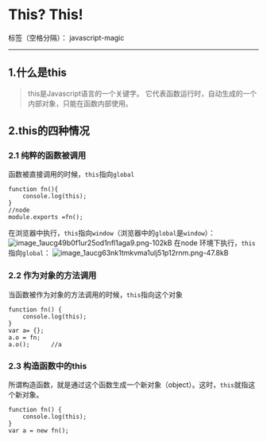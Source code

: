 # This? This! 

标签（空格分隔）： javascript-magic

---

## 1.什么是this
>this是Javascript语言的一个关键字。
它代表函数运行时，自动生成的一个内部对象，只能在函数内部使用。  

## 2.this的四种情况
### 2.1 纯粹的函数被调用
函数被直接调用的时候，`this`指向`global`
```
function fn(){
    console.log(this);
}
//node
module.exports =fn();
```
在浏览器中执行，`this`指向`window`（浏览器中的`global`是`window`）：
![image_1aucg49b0f1ur25od1nfl1aga9.png-102kB][1]
在node 环境下执行，`this`指向`global`：
![image_1aucg63nk1tmkvma1ulj51p12rnm.png-47.8kB][2]

### 2.2 作为对象的方法调用
当函数被作为对象的方法调用的时候，`this`指向这个对象
```
function fn() {
    console.log(this);
}
var a= {};
a.o = fn;
a.o();      //a
```
### 2.3 构造函数中的this
所谓构造函数，就是通过这个函数生成一个新对象（object）。这时，`this`就指这个新对象。

```
function fn() {
    console.log(this);
}
var a = new fn();
```



  [1]: http://static.zybuluo.com/dilidili/78yyq9irivxqiosxat5ek3dp/image_1aucg49b0f1ur25od1nfl1aga9.png
  [2]: http://static.zybuluo.com/dilidili/ufardf3ltw3d4ipgg0qx0x81/image_1aucg63nk1tmkvma1ulj51p12rnm.png